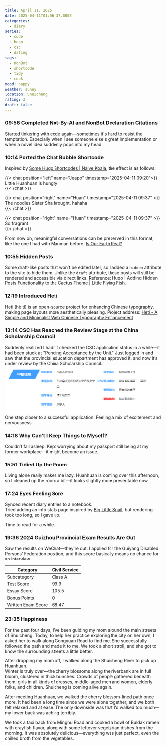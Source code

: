 ```yaml
---
title: April 11, 2025
date: 2025-04-11T01:56:37.000Z
categories:
  - diary
series:
  - code
  - hugo
  - csc
  - dating
tags:
  - nonBot
  - shortcode
  - tidy
  - cook
mood: happy
weather: sunny
location: Shuicheng
rating: 3
draft: false
---
```


### 09:56 Completed Not-By-AI and NonBot Declaration Citations  

Started tinkering with code again—sometimes it's hard to resist the temptation. Especially when I see someone else's great implementation or when a novel idea suddenly pops into my head.  

### 10:14 Ported the Chat Bubble Shortcode  

Inspired by [Some Hugo Shortcodes | Naive Koala](https://www.xalaok.top/post/hugo-shortcodes/#%E8%81%8A%E5%A4%A9%E6%B0%94%E6%B3%A1), the effect is as follows:  

{{< chat position="left" name="Jeapo" timestamp="2025-04-11 09:20">}}  
Little Huanhuan is hungry  
{{< /chat >}}  

{{< chat position="right" name="Huan" timestamp="2025-04-11 09:37" >}}  
The noodles Sister Sha brought, hahaha  
{{< /chat >}}  

{{< chat position="right" name="Huan" timestamp="2025-04-11 09:37" >}}  
So fragrant  
{{< /chat >}}  

From now on, meaningful conversations can be preserved in this format, like the one I had with Manman before: [Is Our Earth Real?](2023/2023-06-22.en.md)  

### 10:55 Hidden Posts  

Some draft-like posts that won’t be edited later, so I added a `hidden` attribute to the site to hide them. Unlike the `draft` attribute, these posts will still be rendered and accessible via direct links. Reference: [Hugo | Adding Hidden Posts Functionality to the Cactus Theme | Little Flying Fish](https://mantyke.icu/posts/2024/hidden-posts/).  

### 12:19 Introduced Heti  

Heti (hè tí) is an open-source project for enhancing Chinese typography, making page layouts more aesthetically pleasing. Project address: [Heti - A Simple and Minimalist Web Chinese Typography Enhancement](https://sivan.github.io/heti/#intro)  

### 13:14 CSC Has Reached the Review Stage at the China Scholarship Council  

Suddenly realized I hadn’t checked the CSC application status in a while—it had been stuck at "Pending Acceptance by the Unit." Just logged in and saw that the provincial education department has approved it, and now it’s under review by the China Scholarship Council.  
![](../../../../static/images/diary/CSC审核进度-基金委审核中.png)  
One step closer to a successful application. Feeling a mix of excitement and nervousness.  

### 14:18 Why Can’t I Keep Things to Myself?  

Couldn’t fall asleep. Kept worrying about my passport still being at my former workplace—it might become an issue.  

### 15:51 Tidied Up the Room  

Living alone really makes me lazy. Huanhuan is coming over this afternoon, so I cleaned up the room a bit—it looks slightly more presentable now.  

### 17:24 Eyes Feeling Sore  

Synced recent diary entries to a notebook.  
Tried adding an info stats page inspired by [Big Little Snail](https://www.eallion.com/stats/), but rendering took too long, so I gave up.  

Time to read for a while.  

### 19:36 2024 Guizhou Provincial Exam Results Are Out  

Saw the results on WeChat—they’re out. I applied for the Guiyang Disabled Persons’ Federation position, and this score basically means no chance for an interview.  

| Category           | Civil Service |
| ------------------ | ------------- |
| Subcategory        | Class A       |
| Test Score         | 99.9          |
| Essay Score        | 105.5         |
| Bonus Points       | 0             |
| Written Exam Score | 68.47         |

### 23:35 Happiness  

For the past four days, I’ve been guiding my mom around the main streets of Shuicheng. Today, to help her practice exploring the city on her own, I asked her to walk along Gongyuan Road to find me. She successfully followed the path and made it to me. We took a short stroll, and she got to know the surrounding streets a little better.  

After dropping my mom off, I walked along the Shuicheng River to pick up Huanhuan.  
Winter is truly over—the cherry blossoms along the riverbank are in full bloom, clustered in thick bunches. Crowds of people gathered beneath them: girls in all kinds of dresses, middle-aged men and women, elderly folks, and children. Shuicheng is coming alive again.  

After meeting Huanhuan, we walked the cherry blossom-lined path once more. It had been a long time since we were alone together, and we both felt relaxed and at ease. The only downside was that I’d walked too much—my lower back was aching terribly.

We took a taxi back from Minghu Road and cooked a bowl of Buldak ramen with crayfish flavor, along with some leftover vegetarian dishes from the morning. It was absolutely delicious—everything was just perfect, even the chilled broth from the vegetables.

